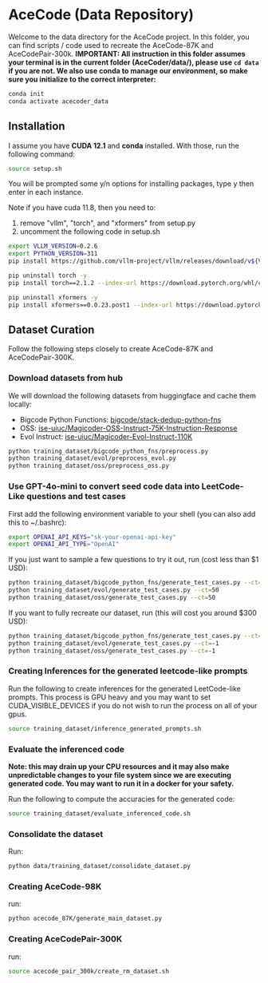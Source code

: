 # AceCode (Data Repository)
Welcome to the data directory for the AceCode project. In this folder, you can find scripts / code used to recreate the AceCode-87K and AceCodePair-300k.
**IMPORTANT: All instruction in this folder assumes your terminal is in the current folder (AceCoder/data/), please use ```cd data``` if you are not. We also use conda to manage our environment, so make sure you initialize to the correct interpreter:**

```bash
conda init
conda activate acecoder_data
```

## Installation
I assume you have **CUDA 12.1** and **conda** installed. With those, run the following command:

```bash
source setup.sh
```

You will be prompted some y/n options for installing packages, type y then enter in each instance.

Note if you have cuda 11.8, then you need to:
1. remove "vllm", "torch", and "xformers" from setup.py
2. uncomment the following code in setup.sh

```bash
export VLLM_VERSION=0.2.6
export PYTHON_VERSION=311
pip install https://github.com/vllm-project/vllm/releases/download/v${VLLM_VERSION}/vllm-${VLLM_VERSION}+cu118-cp${PYTHON_VERSION}-cp${PYTHON_VERSION}-manylinux1_x86_64.whl

pip uninstall torch -y
pip install torch==2.1.2 --index-url https://download.pytorch.org/whl/cu118

pip uninstall xformers -y
pip install xformers==0.0.23.post1 --index-url https://download.pytorch.org/whl/cu118
```

## Dataset Curation
Follow the following steps closely to create AceCode-87K and AceCodePair-300K.

### Download datasets from hub
We will download the following datasets from huggingface and cache them locally:
- Bigcode Python Functions: [bigcode/stack-dedup-python-fns](https://huggingface.co/datasets/bigcode/stack-dedup-python-fns)
- OSS: [ise-uiuc/Magicoder-OSS-Instruct-75K-Instruction-Response](https://huggingface.co/datasets/ise-uiuc/Magicoder-OSS-Instruct-75K-Instruction-Response)
- Evol Instruct: [ise-uiuc/Magicoder-Evol-Instruct-110K](https://huggingface.co/datasets/ise-uiuc/Magicoder-Evol-Instruct-110K)

```bash
python training_dataset/bigcode_python_fns/preprocess.py
python training_dataset/evol/preprocess_evol.py
python training_dataset/oss/preprocess_oss.py
```

### Use GPT-4o-mini to convert seed code data into LeetCode-Like questions and test cases
First add the following environment variable to your shell (you can also add this to ~/.bashrc):
```bash
export OPENAI_API_KEYS="sk-your-openai-api-key"
export OPENAI_API_TYPE="OpenAI"
```

If you just want to sample a few questions to try it out, run (cost less than $1 USD):
```bash
python training_dataset/bigcode_python_fns/generate_test_cases.py --ct=50
python training_dataset/evol/generate_test_cases.py --ct=50
python training_dataset/oss/generate_test_cases.py --ct=50
```

If you want to fully recreate our dataset, run (this will cost you around $300 USD):
```bash
python training_dataset/bigcode_python_fns/generate_test_cases.py --ct=50000
python training_dataset/evol/generate_test_cases.py --ct=-1
python training_dataset/oss/generate_test_cases.py --ct=-1
```

### Creating Inferences for the generated leetcode-like prompts
Run the following to create inferences for the generated LeetCode-like prompts. This process is GPU heavy and you may want to set CUDA_VISIBLE_DEVICES if you do not wish to run the process on all of your gpus.
```bash
source training_dataset/inference_generated_prompts.sh
```

### Evaluate the inferenced code
**Note: this may drain up your CPU resources and it may also make unpredictable changes to your file system since we are executing generated code. You may want to run it in a docker for your safety.**

Run the following to compute the accuracies for the generated code:
```bash
source training_dataset/evaluate_inferenced_code.sh
```

### Consolidate the dataset
Run:
```bash
python data/training_dataset/consolidate_dataset.py
```

### Creating AceCode-98K
run:
```bash
python acecode_87K/generate_main_dataset.py
```

### Creating AceCodePair-300K
run:
```bash
source acecode_pair_300k/create_rm_dataset.sh
```